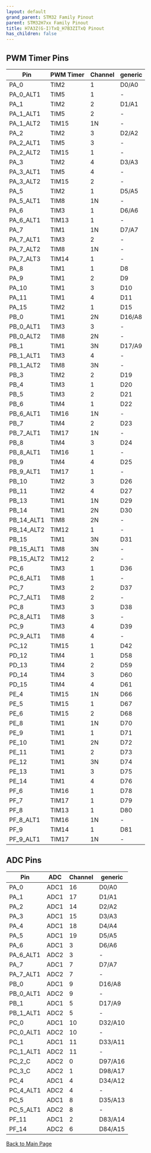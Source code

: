 ```yaml
---
layout: default
grand_parent: STM32 Family Pinout
parent: STM32H7xx Family Pinout
title: H7A3Z(G-I)TxQ_H7B3ZITxQ Pinout
has_children: false
---
```


## PWM Timer Pins

| Pin | PWM Timer | Channel | generic |
| --- | --- | --- | --- |
| PA_0 | TIM2 | 1 | D0/A0 |
| PA_0_ALT1 | TIM5 | 1 | - |
| PA_1 | TIM2 | 2 | D1/A1 |
| PA_1_ALT1 | TIM5 | 2 | - |
| PA_1_ALT2 | TIM15 | 1N | - |
| PA_2 | TIM2 | 3 | D2/A2 |
| PA_2_ALT1 | TIM5 | 3 | - |
| PA_2_ALT2 | TIM15 | 1 | - |
| PA_3 | TIM2 | 4 | D3/A3 |
| PA_3_ALT1 | TIM5 | 4 | - |
| PA_3_ALT2 | TIM15 | 2 | - |
| PA_5 | TIM2 | 1 | D5/A5 |
| PA_5_ALT1 | TIM8 | 1N | - |
| PA_6 | TIM3 | 1 | D6/A6 |
| PA_6_ALT1 | TIM13 | 1 | - |
| PA_7 | TIM1 | 1N | D7/A7 |
| PA_7_ALT1 | TIM3 | 2 | - |
| PA_7_ALT2 | TIM8 | 1N | - |
| PA_7_ALT3 | TIM14 | 1 | - |
| PA_8 | TIM1 | 1 | D8 |
| PA_9 | TIM1 | 2 | D9 |
| PA_10 | TIM1 | 3 | D10 |
| PA_11 | TIM1 | 4 | D11 |
| PA_15 | TIM2 | 1 | D15 |
| PB_0 | TIM1 | 2N | D16/A8 |
| PB_0_ALT1 | TIM3 | 3 | - |
| PB_0_ALT2 | TIM8 | 2N | - |
| PB_1 | TIM1 | 3N | D17/A9 |
| PB_1_ALT1 | TIM3 | 4 | - |
| PB_1_ALT2 | TIM8 | 3N | - |
| PB_3 | TIM2 | 2 | D19 |
| PB_4 | TIM3 | 1 | D20 |
| PB_5 | TIM3 | 2 | D21 |
| PB_6 | TIM4 | 1 | D22 |
| PB_6_ALT1 | TIM16 | 1N | - |
| PB_7 | TIM4 | 2 | D23 |
| PB_7_ALT1 | TIM17 | 1N | - |
| PB_8 | TIM4 | 3 | D24 |
| PB_8_ALT1 | TIM16 | 1 | - |
| PB_9 | TIM4 | 4 | D25 |
| PB_9_ALT1 | TIM17 | 1 | - |
| PB_10 | TIM2 | 3 | D26 |
| PB_11 | TIM2 | 4 | D27 |
| PB_13 | TIM1 | 1N | D29 |
| PB_14 | TIM1 | 2N | D30 |
| PB_14_ALT1 | TIM8 | 2N | - |
| PB_14_ALT2 | TIM12 | 1 | - |
| PB_15 | TIM1 | 3N | D31 |
| PB_15_ALT1 | TIM8 | 3N | - |
| PB_15_ALT2 | TIM12 | 2 | - |
| PC_6 | TIM3 | 1 | D36 |
| PC_6_ALT1 | TIM8 | 1 | - |
| PC_7 | TIM3 | 2 | D37 |
| PC_7_ALT1 | TIM8 | 2 | - |
| PC_8 | TIM3 | 3 | D38 |
| PC_8_ALT1 | TIM8 | 3 | - |
| PC_9 | TIM3 | 4 | D39 |
| PC_9_ALT1 | TIM8 | 4 | - |
| PC_12 | TIM15 | 1 | D42 |
| PD_12 | TIM4 | 1 | D58 |
| PD_13 | TIM4 | 2 | D59 |
| PD_14 | TIM4 | 3 | D60 |
| PD_15 | TIM4 | 4 | D61 |
| PE_4 | TIM15 | 1N | D66 |
| PE_5 | TIM15 | 1 | D67 |
| PE_6 | TIM15 | 2 | D68 |
| PE_8 | TIM1 | 1N | D70 |
| PE_9 | TIM1 | 1 | D71 |
| PE_10 | TIM1 | 2N | D72 |
| PE_11 | TIM1 | 2 | D73 |
| PE_12 | TIM1 | 3N | D74 |
| PE_13 | TIM1 | 3 | D75 |
| PE_14 | TIM1 | 4 | D76 |
| PF_6 | TIM16 | 1 | D78 |
| PF_7 | TIM17 | 1 | D79 |
| PF_8 | TIM13 | 1 | D80 |
| PF_8_ALT1 | TIM16 | 1N | - |
| PF_9 | TIM14 | 1 | D81 |
| PF_9_ALT1 | TIM17 | 1N | - |


## ADC Pins

| Pin | ADC | Channel | generic |
| --- | --- | --- | --- |
| PA_0 | ADC1 | 16 | D0/A0 |
| PA_1 | ADC1 | 17 | D1/A1 |
| PA_2 | ADC1 | 14 | D2/A2 |
| PA_3 | ADC1 | 15 | D3/A3 |
| PA_4 | ADC1 | 18 | D4/A4 |
| PA_5 | ADC1 | 19 | D5/A5 |
| PA_6 | ADC1 | 3 | D6/A6 |
| PA_6_ALT1 | ADC2 | 3 | - |
| PA_7 | ADC1 | 7 | D7/A7 |
| PA_7_ALT1 | ADC2 | 7 | - |
| PB_0 | ADC1 | 9 | D16/A8 |
| PB_0_ALT1 | ADC2 | 9 | - |
| PB_1 | ADC1 | 5 | D17/A9 |
| PB_1_ALT1 | ADC2 | 5 | - |
| PC_0 | ADC1 | 10 | D32/A10 |
| PC_0_ALT1 | ADC2 | 10 | - |
| PC_1 | ADC1 | 11 | D33/A11 |
| PC_1_ALT1 | ADC2 | 11 | - |
| PC_2_C | ADC2 | 0 | D97/A16 |
| PC_3_C | ADC2 | 1 | D98/A17 |
| PC_4 | ADC1 | 4 | D34/A12 |
| PC_4_ALT1 | ADC2 | 4 | - |
| PC_5 | ADC1 | 8 | D35/A13 |
| PC_5_ALT1 | ADC2 | 8 | - |
| PF_11 | ADC1 | 2 | D83/A14 |
| PF_14 | ADC2 | 6 | D84/A15 |


[Back to Main Page](../../index)